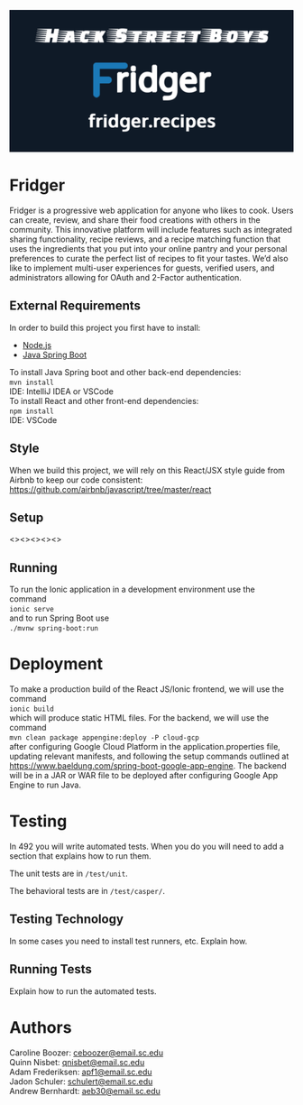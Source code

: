 ![alt text](https://github.com/SCCapstone/hackstreetboys/blob/main/Documentation/branding/banner.png?raw=true)
# Fridger

Fridger is a progressive web application for anyone who likes to cook. Users can create, review, and share their food creations with others in the community. This innovative platform will include features such as integrated sharing functionality, recipe reviews, and a recipe matching function that uses the ingredients that you put into your online pantry and your personal preferences to curate the perfect list of recipes to fit your tastes. We’d also like to implement multi-user experiences for guests, verified users, and administrators allowing for OAuth and 2-Factor authentication.

## External Requirements

In order to build this project you first have to install:

* [Node.js](https://nodejs.org/en/)
* [Java Spring Boot](https://spring.io/projects/spring-boot)

To install Java Spring boot and other back-end dependencies: \
`mvn install` \
IDE: IntelliJ IDEA or VSCode \
To install React and other front-end dependencies: \
`npm install` \
IDE: VSCode

## Style
When we build this project, we will rely on this React/JSX style guide from Airbnb to keep our code consistent: 
<https://github.com/airbnb/javascript/tree/master/react>

## Setup

<><><><><>

## Running

To run the Ionic application in a development environment use the command \
`ionic serve` \
and to run Spring Boot use \
`./mvnw spring-boot:run`

# Deployment

To make a production build of the React JS/Ionic frontend, we will use the command \
`ionic build` \
which will produce static HTML files. For the backend, we will use the command \
`mvn clean package appengine:deploy -P cloud-gcp` \
after configuring Google Cloud Platform in the application.properties file, updating relevant manifests, and following the setup commands outlined at https://www.baeldung.com/spring-boot-google-app-engine. The backend will be in a JAR or WAR file to be deployed after configuring Google App Engine to run Java.

# Testing

In 492 you will write automated tests. When you do you will need to add a
section that explains how to run them.

The unit tests are in `/test/unit`.

The behavioral tests are in `/test/casper/`.

## Testing Technology

In some cases you need to install test runners, etc. Explain how.

## Running Tests

Explain how to run the automated tests.

# Authors

Caroline Boozer: ceboozer@email.sc.edu \
Quinn Nisbet: qnisbet@email.sc.edu \
Adam Frederiksen: apf1@email.sc.edu \
Jadon Schuler: schulert@email.sc.edu \
Andrew Bernhardt: aeb30@email.sc.edu
